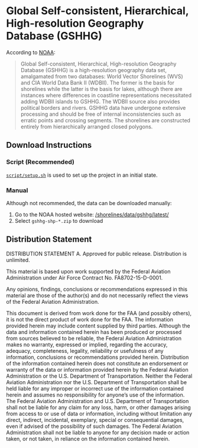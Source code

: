 # Global Self-consistent, Hierarchical, High-resolution Geography Database (GSHHG)

According to [NOAA](https://www.ngdc.noaa.gov/mgg/shorelines/):

> Global Self-consistent, Hierarchical, High-resolution Geography Database (GSHHG) is a high-resolution geography data set, amalgamated from two databases: World Vector Shorelines (WVS) and CIA World Data Bank II (WDBII). The former is the basis for shorelines while the latter is the basis for lakes, although there are instances where differences in coastline representations necessitated adding WDBII islands to GSHHG. The WDBII source also provides political borders and rivers. GSHHG data have undergone extensive processing and should be free of internal inconsistencies such as erratic points and crossing segments. The shorelines are constructed entirely from hierarchically arranged closed polygons.

## Download Instructions

### Script (Recommended)

[`script/setup.sh`](../../script/setup.sh) is used to set up the project in an initial state.

### Manual

Although not recommended, the data can be downloaded manually:

1. Go to the NOAA hosted website: [/shorelines/data/gshhg/latest/](https://www.ngdc.noaa.gov/mgg/shorelines/data/gshhg/latest/)
2. Select `gshhg-shp-*.zip` to download

## Distribution Statement

DISTRIBUTION STATEMENT A. Approved for public release. Distribution is unlimited.

This material is based upon work supported by the Federal Aviation Administration under Air Force Contract No. FA8702-15-D-0001.

Any opinions, findings, conclusions or recommendations expressed in this material are those of the author(s) and do not necessarily reflect the views of the Federal Aviation Administration.

This document is derived from work done for the FAA (and possibly others), it is not the direct product of work done for the FAA. The information provided herein may include content supplied by third parties.  Although the data and information contained herein has been produced or processed from sources believed to be reliable, the Federal Aviation Administration makes no warranty, expressed or implied, regarding the accuracy, adequacy, completeness, legality, reliability or usefulness of any information, conclusions or recommendations provided herein. Distribution of the information contained herein does not constitute an endorsement or warranty of the data or information provided herein by the Federal Aviation Administration or the U.S. Department of Transportation.  Neither the Federal Aviation Administration nor the U.S. Department of Transportation shall be held liable for any improper or incorrect use of the information contained herein and assumes no responsibility for anyone’s use of the information. The Federal Aviation Administration and U.S. Department of Transportation shall not be liable for any claim for any loss, harm, or other damages arising from access to or use of data or information, including without limitation any direct, indirect, incidental, exemplary, special or consequential damages, even if advised of the possibility of such damages. The Federal Aviation Administration shall not be liable to anyone for any decision made or action taken, or not taken, in reliance on the information contained herein.
